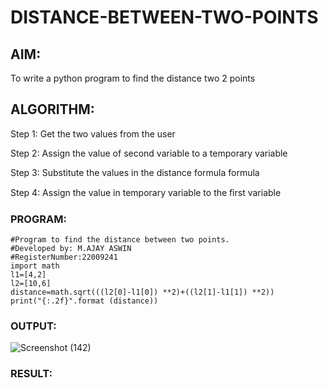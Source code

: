 # DISTANCE-BETWEEN-TWO-POINTS

## AIM:
To write a python program to find the distance two 2 points
## ALGORITHM:
Step 1:
Get the two values from the user

Step 2:
Assign the value of second variable to a temporary variable

Step 3:
Substitute the values in the distance formula formula

Step 4:
Assign the value in temporary variable to the ﬁrst variable 
### PROGRAM:
```
#Program to find the distance between two points.
#Developed by: M.AJAY ASWIN
#RegisterNumber:22009241
import math
l1=[4,2]
l2=[10,6]
distance=math.sqrt(((l2[0]-l1[0]) **2)+((l2[1]-l1[1]) **2))
print("{:.2f}".format (distance))
```


### OUTPUT:
![Screenshot (142)](https://user-images.githubusercontent.com/118679692/213396941-c0be7c20-a5fa-4602-9101-acc097606f3a.png)


### RESULT:
